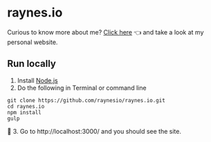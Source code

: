 # raynes.io

Curious to know more about me? [Click here](https://raynes.io) 👈 and take a look at my personal website.


## Run locally

1. Install [Node.js](https://nodejs.org)
2. Do the following in Terminal or command line

  ```
  git clone https://github.com/raynesio/raynes.io.git
  cd raynes.io
  npm install
  gulp
  ```

🚀 3. Go to http://localhost:3000/ and you should see the site.
